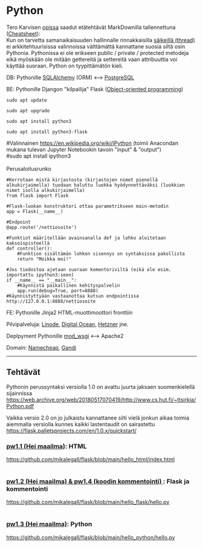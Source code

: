 # Python

Tero Karvisen [opissa](https://terokarvinen.com/2021/python-web-service-from-idea-to-production/ "Python Web Service From Idea to Production") saadut etätehtävät MarkDownilla tallennettuna ([Cheatsheet](https://github.com/adam-p/markdown-here/wiki/Markdown-Cheatsheet)):
<br>
Kun on tarvetta samanaikaisuuden hallinnalle rinnakkaisilla [säikeillä (thread)](https://wiki.aalto.fi/download/attachments/72895679/luento12.pdf) ei arkkitehtuurisissa valinnoissa välttämättä kannattane suosia siltä osin Pythonia. Pythonissa ei ole erikseen public / private / protected metodeja eikä myöskään ole mitään gettereitä ja settereitä vaan attribuuttia voi käyttää suoraan. Python on tyypittämätön kieli.


DB: Pythonille [SQLAlchemy](https://en.wikipedia.org/wiki/SQLAlchemy) (ORM) <--> [PostgreSQL](https://terokarvinen.com/search/?q=postgre)

BE: Pythonille Djangon "kilpailija" Flask ([Object-oriented programming](https://fi.wikipedia.org/wiki/Olio-ohjelmointi)) 

    sudo apt update 

    sudo apt upgrade

    sudo apt install python3

    sudo apt install python3-flask

#Valinnainen https://en.wikipedia.org/wiki/IPython (toimii Anacondan mukana tulevan Jupyter Notebookin tavoin "input" & "output")
<br>
#sudo apt install ipython3
<br><br>
Perusaloitusrunko

    #Kerrotaan mistä kirjastosta (kirjastojen nimet pienellä alkukirjaimella) tuodaan haluttu luokka hyödynnettäväksi (luokkien nimet isolla alkukirjaimella)
    from flask import Flask

    #Flask-luokan konstruktori ottaa parametrikseen main-metodin
    app = Flask(__name__)

    #Endpoint
    @app.route('/nettiosoite')

    #Funktiot määritellään avainsanalla def ja lohko aloitetaan kaksoispisteellä
    def controller():
        #Funktion sisältämän lohkon sisennys on syntaksissa pakollista
        return "Moikka moi!"

    #Jos tiedostoa ajetaan suoraan komentoriviltä (eikä ole esim. importattu ipython3:seen) 
    if __name__ == "__main__":
        #Käynnistä paikallinen kehityspalvelin
    	app.run(debug=True, port=8888)
    #Käynnistyttyään vastaanottaa kutsun endpointissa
    http://127.0.0.1:8888/nettiosoite


FE: Pythonille Jinja2 HTML-muottimoottori fronttiin

Pilvipalveluja: [Linode](https://www.linode.com/pricing/), [Digital Ocean](https://www.digitalocean.com/pricing), [Hetzner](https://www.hetzner.com/cloud) jne.

Deplpyment Pythonille [mod_wsgi](https://pypi.org/project/mod-wsgi/) <--> Apache2

Domain: [Namecheap](https://www.namecheap.com/domains/#pricing), [Gandi](https://shop.gandi.net/en/domain/suggest?options=1&search=halpa)


***

## Tehtävät

Pythonin perussyntaksi versiolla 1.0 on avattu juurta jaksaen suomenkielellä sijainnissa https://web.archive.org/web/20180517070419/http://www.cs.hut.fi/~ttsirkia/Python.pdf

Vaikka versio 2.0 on jo julkaistu kannattanee silti vielä jonkun aikaa toimia aiemmalla versiolla kunnes kaikki lastentaudit on sairastettu https://flask.palletsprojects.com/en/1.0.x/quickstart/


### [pw1.1 (Hei maailma)](https://terokarvinen.com/2021/python-web-service-from-idea-to-production/#pw1-hello-flask-world): HTML
https://github.com/mikalegall/flask/blob/main/hello_html/index.html
<br>
<br>
### [pw1.2 (Hei maailma) & pw1.4 (koodin kommentointi) ](https://terokarvinen.com/2021/python-web-service-from-idea-to-production/#pw1-hello-flask-world): Flask ja kommentointi
https://github.com/mikalegall/flask/blob/main/hello_flask/hello.py
<br>
<br>
### [pw1.3 (Hei maailma)](https://terokarvinen.com/2021/python-web-service-from-idea-to-production/#pw1-hello-flask-world): Python
https://github.com/mikalegall/flask/blob/main/hello_python/hello.py

